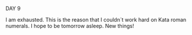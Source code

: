 DAY 9

I am exhausted. This is the reason that I couldn´t work hard on Kata roman numerals. I hope to be tomorrow asleep. 
New things!
